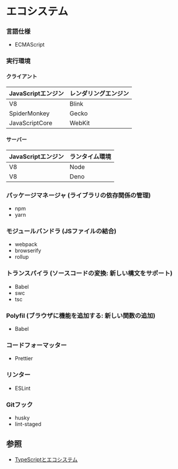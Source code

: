 # エコシステム
### 言語仕様
- ECMAScript

### 実行環境
#### クライアント

| JavaScriptエンジン | レンダリングエンジン |
| -                  | -                    |
| V8                 | Blink                |
| SpiderMonkey       | Gecko                |
| JavaScriptCore     | WebKit               |

#### サーバー
| JavaScriptエンジン | ランタイム環境 |
| -                  | -              |
| V8                 | Node           |
| V8                 | Deno           |

### パッケージマネージャ (ライブラリの依存関係の管理)
- npm
- yarn

### モジュールバンドラ (JSファイルの結合)
- webpack
- browserify
- rollup

### トランスパイラ (ソースコードの変換: 新しい構文をサポート)
- Babel
- swc
- tsc

### Polyfil (ブラウザに機能を追加する: 新しい関数の追加)
- Babel

### コードフォーマッター
- Prettier

### リンター
- ESLint

### Gitフック
- husky
- lint-staged

## 参照
- [TypeScriptとエコシステム](https://typescriptbook.jp/overview/ecosystem)
